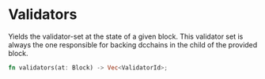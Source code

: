 # Validators

Yields the validator-set at the state of a given block. This validator set is always the one responsible for backing dcchains in the child of the provided block.

```rust
fn validators(at: Block) -> Vec<ValidatorId>;
```
